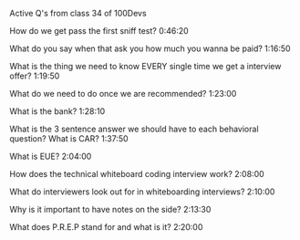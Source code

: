 Active Q's from class 34 of 100Devs

How do we get pass the first sniff test? 
0:46:20

What do you say when that ask you how much you wanna be paid?
1:16:50

What is the thing we need to know EVERY single time we get a interview offer?
1:19:50

What do we need to do once we are recommended?
1:23:00

What is the bank?
1:28:10

What is the 3 sentence answer we should have to each behavioral question?
What is CAR?
1:37:50

What is EUE?
2:04:00

How does the technical whiteboard coding interview work?
2:08:00

What do interviewers look out for in whiteboarding interviews?
2:10:00

Why is it important to have notes on the side?
2:13:30

What does P.R.E.P stand for and what is it?
2:20:00

